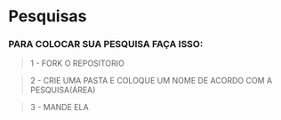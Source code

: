 # Pesquisas

### PARA COLOCAR SUA PESQUISA FAÇA ISSO:

> 1 - FORK O REPOSITORIO 

> 2 - CRIE UMA PASTA E COLOQUE UM NOME DE ACORDO COM A PESQUISA(ÁREA)

> 3 - MANDE ELA
